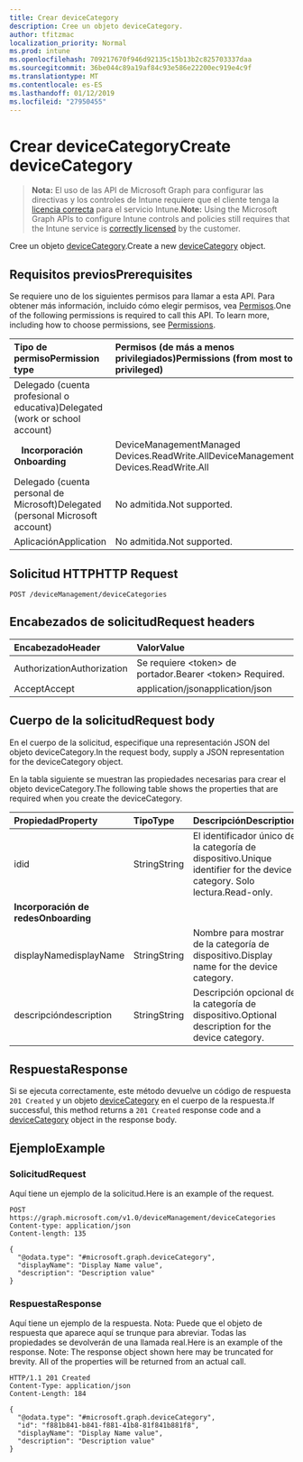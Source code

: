 ```yaml
---
title: Crear deviceCategory
description: Cree un objeto deviceCategory.
author: tfitzmac
localization_priority: Normal
ms.prod: intune
ms.openlocfilehash: 709217670f946d92135c15b13b2c825703337daa
ms.sourcegitcommit: 36be044c89a19af84c93e586e22200ec919e4c9f
ms.translationtype: MT
ms.contentlocale: es-ES
ms.lasthandoff: 01/12/2019
ms.locfileid: "27950455"
---
```

# <a name="create-devicecategory"></a><span data-ttu-id="8fe6f-103">Crear deviceCategory</span><span class="sxs-lookup"><span data-stu-id="8fe6f-103">Create deviceCategory</span></span>

> <span data-ttu-id="8fe6f-104">**Nota:** El uso de las API de Microsoft Graph para configurar las directivas y los controles de Intune requiere que el cliente tenga la [licencia correcta](https://go.microsoft.com/fwlink/?linkid=839381) para el servicio Intune.</span><span class="sxs-lookup"><span data-stu-id="8fe6f-104">**Note:** Using the Microsoft Graph APIs to configure Intune controls and policies still requires that the Intune service is [correctly licensed](https://go.microsoft.com/fwlink/?linkid=839381) by the customer.</span></span>

<span data-ttu-id="8fe6f-105">Cree un objeto [deviceCategory](../resources/intune-shared-devicecategory.md).</span><span class="sxs-lookup"><span data-stu-id="8fe6f-105">Create a new [deviceCategory](../resources/intune-shared-devicecategory.md) object.</span></span>
## <a name="prerequisites"></a><span data-ttu-id="8fe6f-106">Requisitos previos</span><span class="sxs-lookup"><span data-stu-id="8fe6f-106">Prerequisites</span></span>
<span data-ttu-id="8fe6f-p101">Se requiere uno de los siguientes permisos para llamar a esta API. Para obtener más información, incluido cómo elegir permisos, vea [Permisos](/graph/permissions-reference).</span><span class="sxs-lookup"><span data-stu-id="8fe6f-p101">One of the following permissions is required to call this API. To learn more, including how to choose permissions, see [Permissions](/graph/permissions-reference).</span></span>

|<span data-ttu-id="8fe6f-109">Tipo de permiso</span><span class="sxs-lookup"><span data-stu-id="8fe6f-109">Permission type</span></span>|<span data-ttu-id="8fe6f-110">Permisos (de más a menos privilegiados)</span><span class="sxs-lookup"><span data-stu-id="8fe6f-110">Permissions (from most to least privileged)</span></span>|
|:---|:---|
|<span data-ttu-id="8fe6f-111">Delegado (cuenta profesional o educativa)</span><span class="sxs-lookup"><span data-stu-id="8fe6f-111">Delegated (work or school account)</span></span>||
| <span data-ttu-id="8fe6f-112">&nbsp;&nbsp; **Incorporación**</span><span class="sxs-lookup"><span data-stu-id="8fe6f-112">&nbsp; &nbsp; **Onboarding**</span></span> | <span data-ttu-id="8fe6f-113">DeviceManagementManaged Devices.ReadWrite.All</span><span class="sxs-lookup"><span data-stu-id="8fe6f-113">DeviceManagementManaged Devices.ReadWrite.All</span></span>|
|<span data-ttu-id="8fe6f-114">Delegado (cuenta personal de Microsoft)</span><span class="sxs-lookup"><span data-stu-id="8fe6f-114">Delegated (personal Microsoft account)</span></span>|<span data-ttu-id="8fe6f-115">No admitida.</span><span class="sxs-lookup"><span data-stu-id="8fe6f-115">Not supported.</span></span>|
|<span data-ttu-id="8fe6f-116">Aplicación</span><span class="sxs-lookup"><span data-stu-id="8fe6f-116">Application</span></span>|<span data-ttu-id="8fe6f-117">No admitida.</span><span class="sxs-lookup"><span data-stu-id="8fe6f-117">Not supported.</span></span>|

## <a name="http-request"></a><span data-ttu-id="8fe6f-118">Solicitud HTTP</span><span class="sxs-lookup"><span data-stu-id="8fe6f-118">HTTP Request</span></span>
<!-- {
  "blockType": "ignored"
}
-->
``` http
POST /deviceManagement/deviceCategories
```

## <a name="request-headers"></a><span data-ttu-id="8fe6f-119">Encabezados de solicitud</span><span class="sxs-lookup"><span data-stu-id="8fe6f-119">Request headers</span></span>
|<span data-ttu-id="8fe6f-120">Encabezado</span><span class="sxs-lookup"><span data-stu-id="8fe6f-120">Header</span></span>|<span data-ttu-id="8fe6f-121">Valor</span><span class="sxs-lookup"><span data-stu-id="8fe6f-121">Value</span></span>|
|:---|:---|
|<span data-ttu-id="8fe6f-122">Authorization</span><span class="sxs-lookup"><span data-stu-id="8fe6f-122">Authorization</span></span>|<span data-ttu-id="8fe6f-123">Se requiere &lt;token&gt; de portador.</span><span class="sxs-lookup"><span data-stu-id="8fe6f-123">Bearer &lt;token&gt; Required.</span></span>|
|<span data-ttu-id="8fe6f-124">Accept</span><span class="sxs-lookup"><span data-stu-id="8fe6f-124">Accept</span></span>|<span data-ttu-id="8fe6f-125">application/json</span><span class="sxs-lookup"><span data-stu-id="8fe6f-125">application/json</span></span>|

## <a name="request-body"></a><span data-ttu-id="8fe6f-126">Cuerpo de la solicitud</span><span class="sxs-lookup"><span data-stu-id="8fe6f-126">Request body</span></span>
<span data-ttu-id="8fe6f-127">En el cuerpo de la solicitud, especifique una representación JSON del objeto deviceCategory.</span><span class="sxs-lookup"><span data-stu-id="8fe6f-127">In the request body, supply a JSON representation for the deviceCategory object.</span></span>

<span data-ttu-id="8fe6f-128">En la tabla siguiente se muestran las propiedades necesarias para crear el objeto deviceCategory.</span><span class="sxs-lookup"><span data-stu-id="8fe6f-128">The following table shows the properties that are required when you create the deviceCategory.</span></span>

|<span data-ttu-id="8fe6f-129">Propiedad</span><span class="sxs-lookup"><span data-stu-id="8fe6f-129">Property</span></span>|<span data-ttu-id="8fe6f-130">Tipo</span><span class="sxs-lookup"><span data-stu-id="8fe6f-130">Type</span></span>|<span data-ttu-id="8fe6f-131">Descripción</span><span class="sxs-lookup"><span data-stu-id="8fe6f-131">Description</span></span>|
|:---|:---|:---|
|<span data-ttu-id="8fe6f-132">id</span><span class="sxs-lookup"><span data-stu-id="8fe6f-132">id</span></span>|<span data-ttu-id="8fe6f-133">String</span><span class="sxs-lookup"><span data-stu-id="8fe6f-133">String</span></span>|<span data-ttu-id="8fe6f-134">El identificador único de la categoría de dispositivo.</span><span class="sxs-lookup"><span data-stu-id="8fe6f-134">Unique identifier for the device category.</span></span> <span data-ttu-id="8fe6f-135">Solo lectura.</span><span class="sxs-lookup"><span data-stu-id="8fe6f-135">Read-only.</span></span>|
|<span data-ttu-id="8fe6f-136">**Incorporación de redes**</span><span class="sxs-lookup"><span data-stu-id="8fe6f-136">**Onboarding**</span></span>|
|<span data-ttu-id="8fe6f-137">displayName</span><span class="sxs-lookup"><span data-stu-id="8fe6f-137">displayName</span></span>|<span data-ttu-id="8fe6f-138">String</span><span class="sxs-lookup"><span data-stu-id="8fe6f-138">String</span></span>|<span data-ttu-id="8fe6f-139">Nombre para mostrar de la categoría de dispositivo.</span><span class="sxs-lookup"><span data-stu-id="8fe6f-139">Display name for the device category.</span></span>|
|<span data-ttu-id="8fe6f-140">descripción</span><span class="sxs-lookup"><span data-stu-id="8fe6f-140">description</span></span>|<span data-ttu-id="8fe6f-141">String</span><span class="sxs-lookup"><span data-stu-id="8fe6f-141">String</span></span>|<span data-ttu-id="8fe6f-142">Descripción opcional de la categoría de dispositivo.</span><span class="sxs-lookup"><span data-stu-id="8fe6f-142">Optional description for the device category.</span></span>|



## <a name="response"></a><span data-ttu-id="8fe6f-143">Respuesta</span><span class="sxs-lookup"><span data-stu-id="8fe6f-143">Response</span></span>
<span data-ttu-id="8fe6f-144">Si se ejecuta correctamente, este método devuelve un código de respuesta `201 Created` y un objeto [deviceCategory](../resources/intune-shared-devicecategory.md) en el cuerpo de la respuesta.</span><span class="sxs-lookup"><span data-stu-id="8fe6f-144">If successful, this method returns a `201 Created` response code and a [deviceCategory](../resources/intune-shared-devicecategory.md) object in the response body.</span></span>

## <a name="example"></a><span data-ttu-id="8fe6f-145">Ejemplo</span><span class="sxs-lookup"><span data-stu-id="8fe6f-145">Example</span></span>
### <a name="request"></a><span data-ttu-id="8fe6f-146">Solicitud</span><span class="sxs-lookup"><span data-stu-id="8fe6f-146">Request</span></span>
<span data-ttu-id="8fe6f-147">Aquí tiene un ejemplo de la solicitud.</span><span class="sxs-lookup"><span data-stu-id="8fe6f-147">Here is an example of the request.</span></span>
``` http
POST https://graph.microsoft.com/v1.0/deviceManagement/deviceCategories
Content-type: application/json
Content-length: 135

{
  "@odata.type": "#microsoft.graph.deviceCategory",
  "displayName": "Display Name value",
  "description": "Description value"
}
```

### <a name="response"></a><span data-ttu-id="8fe6f-148">Respuesta</span><span class="sxs-lookup"><span data-stu-id="8fe6f-148">Response</span></span>
<span data-ttu-id="8fe6f-p103">Aquí tiene un ejemplo de la respuesta. Nota: Puede que el objeto de respuesta que aparece aquí se trunque para abreviar. Todas las propiedades se devolverán de una llamada real.</span><span class="sxs-lookup"><span data-stu-id="8fe6f-p103">Here is an example of the response. Note: The response object shown here may be truncated for brevity. All of the properties will be returned from an actual call.</span></span>
``` http
HTTP/1.1 201 Created
Content-Type: application/json
Content-Length: 184

{
  "@odata.type": "#microsoft.graph.deviceCategory",
  "id": "f881b841-b841-f881-41b8-81f841b881f8",
  "displayName": "Display Name value",
  "description": "Description value"
}
```



